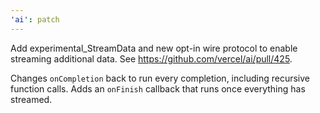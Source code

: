 ```yaml
---
'ai': patch
---
```


Add experimental_StreamData and new opt-in wire protocol to enable streaming additional data. See https://github.com/vercel/ai/pull/425.

Changes `onCompletion` back to run every completion, including recursive function calls. Adds an `onFinish` callback that runs once everything has streamed.
